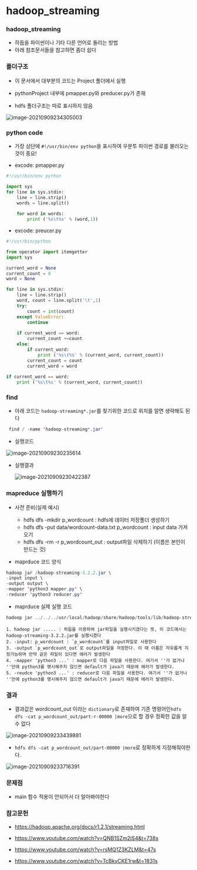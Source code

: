 # hadoop_streaming

### hadoop_streaming

- 하둡을 파이썬이나 기타 다른 언어로 돌리는 방법
- 아래 참조문서들을 참고하면 좀더 쉽다



### 폴더구조

- 이 문서에서 대부분의 코드는 Project 폴더에서 실행

- pythonProject 내부에 pmapper.py와 preducer.py가 존재
- hdfs 폴더구조는 따로 표시하지 않음

![image-20210909234305003](C:\Users\multicampus\AppData\Roaming\Typora\typora-user-images\image-20210909234305003.png)



### python code

- 가장 상단에 `#!/usr/bin/env python`을 표시하여 우분투 파이썬 경로를 불러오는 것이 중요!

- excode:  pmapper.py

```python
#!/usr/bin/env python

import sys
for line in sys.stdin:
	line = line.strip()
	words = line.split()
	
	for word in words:
		print ('%s\t%s' % (word,1))

```

- excode: preucer.py

```python
#!/usr/bin/python

from operator import itemgetter
import sys

current_word = None
current_count = 0
word = None

for line in sys.stdin:
	line = line.strip()
	word, count = line.split('\t',1)
	try:
		count = int(count)
	except ValueError:
		continue
		
	if current_word == word:
		current_count +=count
	else:
		if current_word:
			print ('%s\t%s' % (current_word, current_count))
		current_count = count
		current_word = word
		
if current_word == word:
	print ('%s\t%s' % (current_word, current_count))
```



### find

- 아래 코드는 `hadoop-streaming*.jar`를 찾기위한 코드로 위치를 알면 생략해도 된다

```java
 find / -name 'hadoop-streaming*.jar'
```

- 실행코드

![image-20210909230235614](C:\Users\multicampus\AppData\Roaming\Typora\typora-user-images\image-20210909230235614.png)

- 실행결과

  ![image-20210909230422387](C:\Users\multicampus\AppData\Roaming\Typora\typora-user-images\image-20210909230422387.png)



### mapreduce 실행하기

- 사전 준비(실제 예시)

  - hdfs dfs -mkdir p_wordcount : hdfs에 데이터 저장폴더 생성하기
  - hdfs dfs -put data/wordcount-data.txt p_wordcount : input data 가져오기
  - hdfs dfs -rm -r p_wordcount_out : output파일 삭제하기 (이름은 본인이 만드는 것)

  

- maprduce 코드 양식

```java
hadoop jar /hadoop-streaming-3.2.2.jar \
-input input \
-output output \
-mapper 'python3 mapper.py' \
-reducer 'python3 reducer.py'
```



- maprduce 실제 실행 코드

```java
hadoop jar ../../../usr/local/hadoop/share/hadoop/tools/lib/hadoop-streaming-3.2.2.jar -input p_wordcount -output p_wordcount_out -mapper 'python3 ../pythonProject/pmapper.py' -reducer 'python3 ../pythonProject/preducer.py'
```

	1. hadoop jar ..... : 하둡을 이용하여 jar파일을 실행시키겠다는 뜻, 이 코드에서는hadoop-streaming-3.2.2.jar를 실행시켰다 
 	2. -input: p_wordcount : `p_wordcount`를 input파일로 사용한다
 	3. -output `p_wordcount_out`로 output파일을 저장한다. 이 때 이름은 자유롭게 지정가능하며 만약 같은 파일이 있다면 에러가 발생한다
 	4. -mapper 'python3 ...' : mapper로 다음 파일을 사용한다. 여기서 ''가 없거나 ''안에 python3를 명시해주지 않으면 default가 java기 때문에 에러가 발생한다.  
 	5. -reudce 'python3 ...' : reducer로 다음 파일을 사용한다. 여기서 ''가 없거나 ''안에 python3를 명시해주지 않으면 default가 java기 때문에 에러가 발생한다.  



### 결과

- 결과값은 wordcount_out 이라는 `dictionary`로 존재하여 기존 명령어인`hdfs dfs -cat p_wordcount_out/part-r-00000 |more`으로 할 경우 정확한 값을 알 수 없다

![image-20210909233439881](C:\Users\multicampus\AppData\Roaming\Typora\typora-user-images\image-20210909233439881.png)

- `hdfs dfs -cat p_wordcount_out/part-00000 |more`로 정확하게 지정해줘야한다.

![image-20210909233716391](C:\Users\multicampus\AppData\Roaming\Typora\typora-user-images\image-20210909233716391.png)



### 문제점

- main 함수 적용이 안되어서 더 알아봐야한다



### 참고문헌

- https://hadoop.apache.org/docs/r1.2.1/streaming.html

- https://www.youtube.com/watch?v=QNB1SZm2jS4&t=738s
- https://www.youtube.com/watch?v=rsMQ1Z3KZLM&t=47s
- https://www.youtube.com/watch?v=TcBkvCKE1rw&t=1831s
